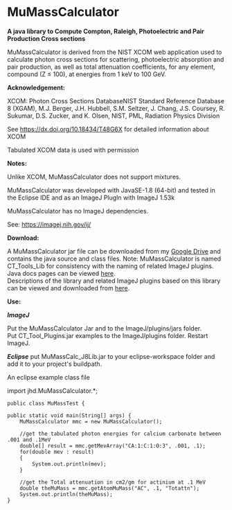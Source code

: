 # MuMassCalculator
**A java library to Compute Compton, Raleigh, Photoelectric and Pair Production Cross sections**

MuMassCalculator is derived from the NIST XCOM web application used to calculate
photon cross sections for scattering, photoelectric absorption and pair production,
as well as total attenuation coefficients, for any element, compound (Z ≤ 100),
at energies from 1 keV to 100 GeV.

**Acknowledgement:**

XCOM: Photon Cross Sections DatabaseNIST Standard Reference Database 8 (XGAM),
M.J. Berger, J.H. Hubbell, S.M. Seltzer, J. Chang, J.S. Coursey, R. Sukumar, D.S. Zucker, and K. Olsen,
NIST, PML, Radiation Physics Division

See  https://dx.doi.org/10.18434/T48G6X  for detailed information about XCOM

Tabulated XCOM data is used with permission

**Notes:**

Unlike XCOM, MuMassCalculator does not support mixtures.

MuMassCalculator was developed with JavaSE-1.8 (64-bit) and tested in the Eclipse IDE and as an ImageJ PlugIn with ImageJ 1.53k

MuMassCalculator has no ImageJ dependencies.

See: https://imagej.nih.gov/ij/

**Download:**

A MuMassCalculator jar file can be downloaded from my 
<a href="https://drive.google.com/file/d/1Drx8cdO0uyNQ6wNzUjGbt-1dvxGuL59F/view?usp=sharing" target="_blank">Google Drive</a> and contains the java source and class files. Note: MuMassCalculator is named CT_Tools_Lib for consistency with the naming of related ImageJ plugins.
<br>Java docs pages can be viewed
<a href="https://lazzyizzi.github.io/MuMassCalculatorDocs/index.html" target="_blank"> here</a>.  
Descriptions of the library and related ImageJ plugins based on this library can be viewed and downloaded from
<a href="https://lazzyizzi.github.io/" target="_blank"> here</a>.  



**Use:**

**_ImageJ_**

Put the MuMassCalculator Jar and to the ImageJ/plugins/jars folder.   
Put CT_Tool_Plugins.jar examples to the ImageJ/plugins folder.
Restart ImageJ.

**_Eclipse_**	put MuMassCalc_J8Lib.jar to your eclipse-workspace folder and add it to your project's buildpath.

An eclipse example class file


import jhd.MuMassCalculator.*;

	public class MuMassTest {

	public static void main(String[] args) {
		MuMassCalculator mmc = new MuMassCalculator();
		
		//get the tabulated photon energies for calcium carbonate between .001 and .1MeV
		double[] result = mmc.getMevArray("CA:1:C:1:O:3", .001, .1);		
		for(double mev : result)
		{
			System.out.println(mev);
		}
		
		//get the Total attenuation in cm2/gm for actinium at .1 MeV
		double theMuMass = mmc.getAtomMuMass("AC", .1, "Totattn");		
		System.out.println(theMuMass);
	}
 
